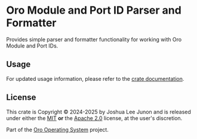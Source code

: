 # Oro Module and Port ID Parser and Formatter
Provides simple parser and formatter functionality for working with Oro Module and Port IDs.

## Usage
For updated usage information, please refer to the [crate documentation](https://docs.rs/oro-id).

## License
This crate is Copyright &copy; 2024-2025 by Joshua Lee Junon and is released under either
the [MIT](LICENSE.mit) **or** the [Apache 2.0](LICENSE.apache-2.0) license, at the
user's discretion.

Part of the [Oro Operating System](https://github.com/oro-os) project.

